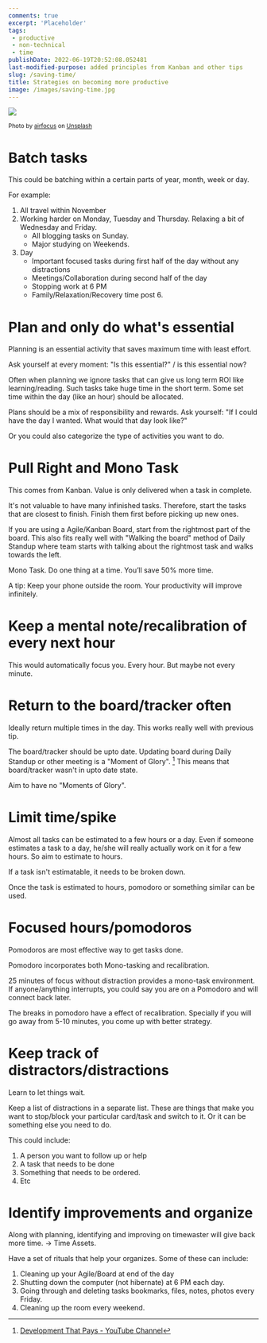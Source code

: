 ```yaml
---
comments: true
excerpt: 'Placeholder' 
tags:
 - productive
 - non-technical
 - time
publishDate: 2022-06-19T20:52:08.052481
last-modified-purpose: added principles from Kanban and other tips
slug: /saving-time/
title: Strategies on becoming more productive
image: /images/saving-time.jpg
---
```

![](/images/saving-time.jpg)

<sup> Photo by <a href="https://unsplash.com/@airfocus?utm_source=unsplash&utm_medium=referral&utm_content=creditCopyText">airfocus</a> on <a href="https://unsplash.com/s/photos/kanban?utm_source=unsplash&utm_medium=referral&utm_content=creditCopyText">Unsplash</a></sup>

# Batch tasks

This could be batching within a certain parts of year, month, week or day.

For example:

1. All travel within November
2. Working harder on Monday, Tuesday and Thursday. Relaxing a bit of Wednesday and Friday.
    - All blogging tasks on Sunday.
    - Major studying on Weekends.
3. Day
    - Important focused tasks during first half of the day without any distractions
    - Meetings/Collaboration during second half of the day
    - Stopping work at 6 PM
    - Family/Relaxation/Recovery time post 6.

# Plan and only do what's essential

Planning is an essential activity that saves maximum time with least effort.

Ask yourself at every moment: "Is this essential?" / is this essential now?

Often when planning we ignore tasks that can give us long term ROI like learning/reading. Such tasks take huge time in the short term. Some set time within the day (like an hour) should be allocated.

Plans should be a mix of responsibility and rewards. Ask yourself: "If I could have the day I wanted. What would that day look like?"

Or you could also categorize the type of activities you want to do.

# **Pull Right** and **Mono Task**

This comes from Kanban. Value is only delivered when a task in complete.

It's not valuable to have many infinished tasks. Therefore, start the tasks that are closest to finish. Finish them first before picking up new ones.

If you are using a Agile/Kanban Board, start from the rightmost part of the board. This also fits really well with "Walking the board" method of Daily Standup where team starts with talking about the rightmost task and walks towards the left.

Mono Task. Do one thing at a time. You’ll save 50% more time.

A tip: Keep your phone outside the room. Your productivity will improve infinitely.

# Keep a **mental note/recalibration of every next hour**

This would automatically focus you. Every hour. But maybe not every minute.

# Return to the board/tracker often

Ideally return multiple times in the day. This works really well with previous tip.

The board/tracker should be upto date. Updating board during Daily Standup or other meeting is a "Moment of Glory". [^1] This means that board/tracker wasn't in upto date state.

Aim to have no "Moments of Glory".

# Limit time/spike

Almost all tasks can be estimated to a few hours or a day. Even if someone estimates a task to a day, he/she will really actually work on it for a few hours. So aim to estimate to hours.

If a task isn't estimatable, it needs to be broken down.

Once the task is estimated to hours, pomodoro or something similar can be used.

# Focused hours/**pomodoro**s

Pomodoros are most effective way to get tasks done. 

Pomodoro incorporates both Mono-tasking and recalibration.

25 minutes of focus without distraction provides a mono-task environment. If anyone/anything interrupts, you could say you are on a Pomodoro and will connect back later.

The breaks in pomodoro have a effect of recalibration. Specially if you will go away from 5-10 minutes, you come up with better strategy.

# Keep track of distractors/distractions

Learn to let things wait.

Keep a list of distractions in a separate list. These are things that make you want to stop/block your particular card/task and switch to it. Or it can be something else you need to do.

This could include:
1. A person you want to follow up or help
2. A task that needs to be done
3. Something that needs to be ordered.
4. Etc

# Identify improvements and organize

Along with planning, identifying and improving on timewaster will give back more time. -> Time Assets.

Have a set of rituals that help your organizes. Some of these can include:

1. Cleaning up your Agile/Board at end of the day
2. Shutting down the computer (not hibernate) at 6 PM each day.
3. Going through and deleting tasks bookmarks, files, notes, photos every Friday.
4. Cleaning up the room every weekend.

[^1]: [Development That Pays - YouTube Channel](https://www.youtube.com/c/Developmentthatpays)